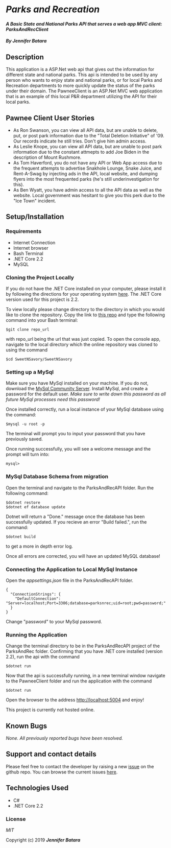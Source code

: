 # _Parks and Recreation_

#### _A Basic State and National Parks API that serves a web app MVC client: ParksAndRecClient_

#### _By **Jennifer Batara**_

## Description

This application is a ASP.Net web api that gives out the information for different state and national parks. This api is intended to be used by any person who wants to enjoy state and national parks, or for local Parks and Recreation departments to more quickly update the status of the parks under their domain. The PawneeClient is an ASP.Net MVC web application that is an example of this local P&R department utilizing the API for their local parks. 

## Pawnee Client User Stories
- As Ron Swanson, you can view all API data, but are unable to delete, put, or post park information due to the "Total Deletion Initiative" of '09. Our records indicate he still tries. Don't give him admin access.
- As Leslie Knope, you can view all API data, but are unable to post park information due to the constant attmepts to add Joe Biden in the description of Mount Rushmore.
- As Tom Haverford, you do not have any API or Web App access due to the frequent attempts to advertise Snakhole Lounge, Snake Juice, and Rent-A-Swag by injecting ads in the API, local website, and dumping flyers into the most frequented parks (he's still underinvestigation for this).
- As Ben Wyatt, you have admin access to all the API data as well as the website. Local government was hesitant to give you this perk due to the "Ice Town" incident.

## Setup/Installation 

### Requirements
-   Internet Connection
-   Internet browser
-   Bash Terminal
-   .NET Core 2.2
-   MySQL

### Cloning the Project Locally
If you do not have the .NET Core installed on your computer, please install it by following the directions for your operating system [here](https://dotnet.microsoft.com/download). The .NET Core version used for this project is 2.2.

To view locally please change directory to the directory in which you would like to clone the repository. Copy the link to [this repo](https://github.com/jbatara/ParksNRecreation.git) and type the following command into your Bash terminal:
```
$git clone repo_url
```

with repo_url being the url that was just copied. To open the console app, navigate to the local directory which the online repository was cloned to using the command

```
$cd SweetNSavory/SweetNSavory
```

### Setting up a MySql 

Make sure you have MySql installed on your machine. If you do not, download the [MySql Community Server](https://dev.mysql.com/downloads/mysql/). Install MySql, and create a password for the default user. _Make sure to write down this password as all future MySql processes need this password!_

Once installed correctly, run a local instance of your MySql database using the command:
```
$mysql -u root -p
```
The terminal will prompt you to input your password that you have previously saved.

Once running successfully, you will see a welcome message and the prompt will turn into:
```
mysql> 
```
### MySql Database Schema from migration
 
Open the terminal and navigate to the ParksAndRecAPI folder. Run the following command:

```
$dotnet restore
$dotnet ef database update
```
Dotnet will return a "Done." message once the database has been successfully updated. If you recieve an error "Build failed.", run the command:
```
$dotnet build
```
to get a more in depth error log.

Once all errors are corrected, you will have an updated MySQL database!

### Connecting the Application to Local MySql Instance
Open the _appsettings.json_ file in the ParksAndRecAPI folder.
```
{
  "ConnectionStrings": {
    "DefaultConnection": "Server=localhost;Port=3306;database=parksnrec;uid=root;pwd=password;"
  }
}
```
Change "password" to your MySql password.


### Running the Application

Change the terminal directory to be in the ParksAndRecAPI project of the ParksAndRec folder. Confirming that you have .NET core installed (version 2.2), run the api with the command
```
$dotnet run
```
Now that the api is successfully running, in a new terminal window navigate to the PawneeClient folder and run the application with the command
```
$dotnet run
```
Open the browser to the address [http://localhost:5004](http://localhost:5004) and enjoy!

This project is currently not hosted online.

## Known Bugs

_None. All previously reported bugs have been resolved._

## Support and contact details

Please feel free to contact the developer by raising a new [issue](https://github.com/jbatara/ParksNRecreation/issues/new) on the github repo. You can browse the current issues [here](https://github.com/jbatara/ParksNRecreation/issues).

## Technologies Used

* C#
* .NET Core 2.2

### License

_MIT_

Copyright (c) 2019 **_Jennifer Batara_**
